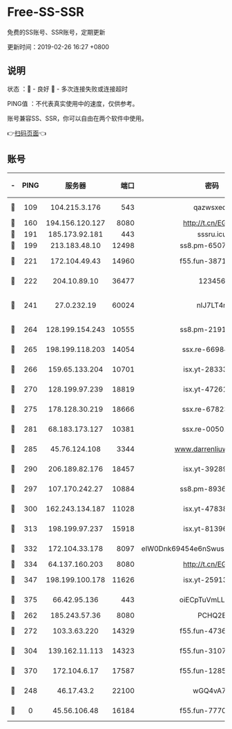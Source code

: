 # Free-SS-SSR

免费的SS账号、SSR账号，定期更新

更新时间：2019-02-26 16:27 +0800

## 说明

状态     ：🙂 - 良好 🙁 - 多次连接失败或连接超时

PING值   ：不代表真实使用中的速度，仅供参考。

账号兼容SS、SSR，你可以自由在两个软件中使用。

👉[扫码页面](https://liesauer.github.io/free-ss-ssr.github.io/)👈

## 账号

|-|PING|服务器|端口|密码|加密方式|区域|
|:----:|:----:|:-----:|-----:|:----:|:----:|:----:|
|🙂|109|104.215.3.176|543|qazwsxedc|aes-256-gcm|JP|
|🙂|160|194.156.120.127|8080|http://t.cn/EGJIyrl|rc4-md5|RU|
|🙂|191|185.173.92.181|443|sssru.icu|rc4-md5|RU|
|🙂|199|213.183.48.10|12498|ss8.pm-65077768|rc4-md5|RU|
|🙂|221|172.104.49.43|14960|f55.fun-38711662|aes-256-cfb|SG|
|🙂|222|204.10.89.10|36477|123456|aes-256-cfb|US|
|🙂|241|27.0.232.19|60024|nIJ7LT4n|xchacha20-ietf-poly1305|HK|
|🙂|264|128.199.154.243|10555|ss8.pm-21916657|aes-256-cfb|SG|
|🙂|265|198.199.118.203|14054|ssx.re-66984414|aes-256-cfb|US|
|🙂|266|159.65.133.204|10701|isx.yt-28333827|aes-256-cfb|SG|
|🙂|270|128.199.97.239|18819|isx.yt-47261085|aes-256-cfb|SG|
|🙂|275|178.128.30.219|18666|ssx.re-67823309|aes-256-cfb|SG|
|🙂|281|68.183.173.127|10381|ssx.re-00501672|aes-256-cfb|US|
|🙂|285|45.76.124.108|3344|www.darrenliuwei.com|aes-256-cfb|AU|
|🙂|290|206.189.82.176|18457|isx.yt-39289434|aes-256-cfb|SG|
|🙂|297|107.170.242.27|10884|ss8.pm-89367697|aes-256-cfb|US|
|🙂|300|162.243.134.187|11028|isx.yt-47838069|aes-256-cfb|US|
|🙂|313|198.199.97.237|15918|isx.yt-81396209|aes-256-cfb|US|
|🙂|332|172.104.33.178|8097|eIW0Dnk69454e6nSwuspv9DmS201tQ0D|aes-256-cfb|SG|
|🙂|334|64.137.160.203|8080|http://t.cn/EGJIyrl|rc4-md5|CA|
|🙂|347|198.199.100.178|11626|isx.yt-25913168|aes-256-cfb|US|
|🙂|375|66.42.95.136|443|oiECpTuVmLLxk4Ts|aes-256-cfb|US|
|🙂|262|185.243.57.36|8080|PCHQ2E|rc4-md5|US|
|🙂|272|103.3.63.220|14329|f55.fun-47367810|aes-256-cfb|SG|
|🙂|304|139.162.11.113|14323|f55.fun-31072874|aes-256-cfb|SG|
|🙂|370|172.104.6.17|17587|f55.fun-12854977|aes-256-cfb|US|
|🙁|248|46.17.43.2|22100|wGQ4vA7D|aes-256-gcm|RU|
|🙁|0|45.56.106.48|16184|f55.fun-77705055|aes-256-cfb|US|
